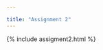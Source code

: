 ```yaml
---

title: "Assignment 2"
---
```

<head>
  <link rel="stylesheet" href="{{ site.baseurl }}/assets/css/style.css">
</head>
<div>
{% include assigment2.html %}
</div>